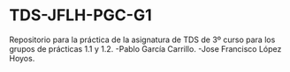 # TDS-JFLH-PGC-G1
Repositorio para la práctica de la asignatura de TDS de 3º curso para los grupos de prácticas 1.1 y 1.2.
-Pablo García Carrillo.
-Jose Francisco López Hoyos.
